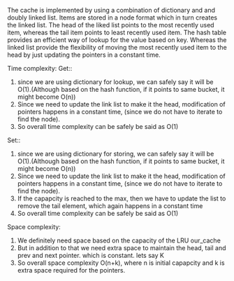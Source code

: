 The cache is implemented by using a combination of dictionary and and doubly linked list. Items are stored in a node format which in turn creates the linked list. The head of the liked list points to the most recently used item, whereas the tail item points to least recently used item. The hash table provides an efficient way of lookup for the value based on key. Whereas the linked list provide the flexibility of moving the most recently used item to the head by just updating the pointers in a constant time.

Time complexity:
Get::
  1. since we are using dictionary for lookup, we can safely say it will be O(1).(Although based on the hash function, if it points to same bucket, it might become O(n))
  2. Since we need to update the link list to make it the head, modification of pointers happens in a constant time, (since we do not have to iterate to find the node).
  3. So overall time complexity can be safely be said as O(1)

Set::
  1. since we are using dictionary for storing, we can safely say it will be O(1).(Although based on the hash function, if it points to same bucket, it might become O(n))
  2. Since we need to update the link list to make it the head, modification of pointers happens in a constant time, (since we do not have to iterate to find the node).
  3. If the capapcity is reached to the max, then we have to update the list to remove the tail element, which again happens in a constant time
  4. So overall time complexity can be safely be said as O(1)

Space complexity:
  1. We definitely need space based on the capacity of the LRU our_cache
  2. But in addition to that we need extra space to maintain the head, tail and prev and next pointer. which is constant. lets say K
  3. So overall space complexity O(n+k), where n is initial capapcity and k is extra space required for the pointers.
